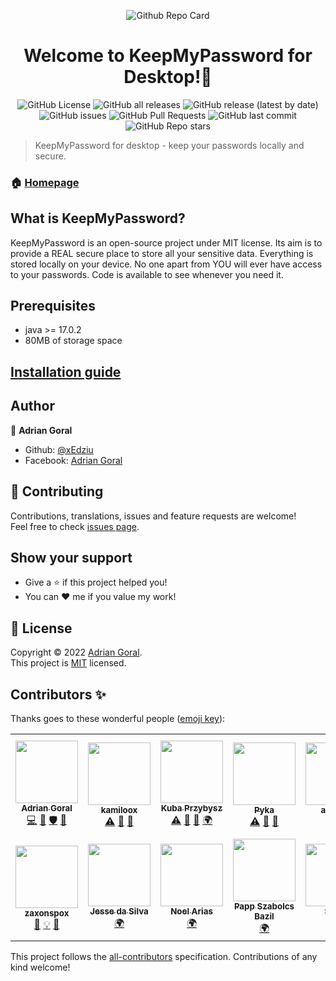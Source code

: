 <p align="center"><img src="https://media.discordapp.net/attachments/494559020422791204/949703164452556830/Github_Repo_Card_-_Keep_My_Password_Desktop.png" alt="Github Repo Card" />

<h1 align="center">Welcome to KeepMyPassword for Desktop!👋</h1>

<p align="center">
<img alt="GitHub License" src="https://img.shields.io/badge/license-MIT-yellowgreen"> <img alt="GitHub all releases" src="https://img.shields.io/github/downloads/xEdziu/KeepMyPassword-Desktop/total"> <img alt="GitHub release (latest by date)" src="https://img.shields.io/github/v/release/xEdziu/KeepMyPassword-Desktop"> <img alt="GitHub issues" src="https://img.shields.io/github/issues/xEdziu/KeepMyPassword-Desktop"> <img alt="GitHub Pull Requests" src="https://img.shields.io/github/issues-pr/xEdziu/KeepMyPassword-Desktop"> <img alt="GitHub last commit" src="https://img.shields.io/github/last-commit/xEdziu/KeepMyPassword-Desktop"> <img alt="GitHub Repo stars" src="https://img.shields.io/github/stars/xEdziu/KeepMyPassword-Desktop"></p>

> KeepMyPassword for desktop - keep your passwords locally and secure.

### 🏠 [Homepage](https://github.com/xEdziu/KeepMyPassword-Desktop)

## What is KeepMyPassword?

KeepMyPassword is an open-source project under MIT license. Its aim is to provide a REAL secure place to store all your sensitive data. Everything is stored locally on your device. No one apart from YOU will ever have access to your passwords. Code is available to see whenever you need it.

## Prerequisites

- java >= 17.0.2
- 80MB of storage space

## [Installation guide](https://github.com/xEdziu/KeepMyPassword-Desktop/wiki/Installation-guide)

## Author

👤 **Adrian Goral**

* Github: [@xEdziu](https://github.com/xEdziu)
* Facebook: [Adrian Goral](https://www.facebook.com/adrian.goral.6)

## 🤝 Contributing

Contributions, translations, issues and feature requests are welcome!<br />Feel free to check [issues page](https://github.com/xEdziu/KeepMyPassword-Desktop/issues).

## Show your support

- Give a ⭐️ if this project helped you!
- You can ❤️ me if you value my work!

## 📝 License

Copyright © 2022 [Adrian Goral](https://github.com/xEdziu). <br />
This project is [MIT](https://github.com/xEdziu/KeepMyPassword-Desktop/blob/master/LICENSE) licensed.

## Contributors ✨

Thanks goes to these wonderful people ([emoji key](https://allcontributors.org/docs/en/emoji-key)):

<!-- ALL-CONTRIBUTORS-LIST:START - Do not remove or modify this section -->
<!-- prettier-ignore-start -->
<!-- markdownlint-disable -->
<table>
  <tr>
    <td align="center"><a href="https://github.com/xEdziu"><img src="https://avatars.githubusercontent.com/u/50357817?v=4?s=100" width="100px;" alt=""/><br /><sub><b>Adrian Goral</b></sub></a><br /><a href="https://github.com/xEdziu/KeepMyPassword-Desktop/commits?author=xEdziu" title="Code">💻</a> <a href="#design-xEdziu" title="Design">🎨</a> <a href="#security-xEdziu" title="Security">🛡️</a> <a href="#projectManagement-xEdziu" title="Project Management">📆</a></td>
    <td align="center"><a href="http://troczewski.dev"><img src="https://avatars.githubusercontent.com/u/45523480?v=4?s=100" width="100px;" alt=""/><br /><sub><b>kamiloox</b></sub></a><br /><a href="https://github.com/xEdziu/KeepMyPassword-Desktop/commits?author=kamiloox" title="Tests">⚠️</a> <a href="#ideas-kamiloox" title="Ideas, Planning, & Feedback">🤔</a> <a href="https://github.com/xEdziu/KeepMyPassword-Desktop/commits?author=kamiloox" title="Documentation">📖</a></td>
    <td align="center"><a href="https://jakubprzybysz.netlify.app/"><img src="https://avatars.githubusercontent.com/u/50967586?v=4?s=100" width="100px;" alt=""/><br /><sub><b>Kuba Przybysz</b></sub></a><br /><a href="https://github.com/xEdziu/KeepMyPassword-Desktop/commits?author=Kubis10" title="Tests">⚠️</a> <a href="#ideas-Kubis10" title="Ideas, Planning, & Feedback">🤔</a> <a href="https://github.com/xEdziu/KeepMyPassword-Desktop/issues?q=author%3AKubis10" title="Bug reports">🐛</a> <a href="#translation-Kubis10" title="Translation">🌍</a></td>
    <td align="center"><a href="https://github.com/Nehomex"><img src="https://avatars.githubusercontent.com/u/60048445?v=4?s=100" width="100px;" alt=""/><br /><sub><b>Pyka </b></sub></a><br /><a href="https://github.com/xEdziu/KeepMyPassword-Desktop/commits?author=Nehomex" title="Tests">⚠️</a> <a href="https://github.com/xEdziu/KeepMyPassword-Desktop/issues?q=author%3ANehomex" title="Bug reports">🐛</a> <a href="#ideas-Nehomex" title="Ideas, Planning, & Feedback">🤔</a></td>
    <td align="center"><a href="https://github.com/alozone"><img src="https://avatars.githubusercontent.com/u/46488264?v=4?s=100" width="100px;" alt=""/><br /><sub><b>alozone</b></sub></a><br /><a href="https://github.com/xEdziu/KeepMyPassword-Desktop/issues?q=author%3Aalozone" title="Bug reports">🐛</a></td>
    <td align="center"><a href="https://github.com/TheSuspect9702"><img src="https://avatars.githubusercontent.com/u/92857768?v=4?s=100" width="100px;" alt=""/><br /><sub><b>TheSuspect9702</b></sub></a><br /><a href="#translation-TheSuspect9702" title="Translation">🌍</a></td>
    <td align="center"><a href="https://github.com/b5i"><img src="https://avatars.githubusercontent.com/u/44288655?v=4?s=100" width="100px;" alt=""/><br /><sub><b>Antoine Bollengier</b></sub></a><br /><a href="#translation-b5i" title="Translation">🌍</a></td>
  </tr>
  <tr>
    <td align="center"><a href="https://github.com/zaxonspox"><img src="https://avatars.githubusercontent.com/u/47053155?v=4?s=100" width="100px;" alt=""/><br /><sub><b>zaxonspox</b></sub></a><br /><a href="#design-zaxonspox" title="Design">🎨</a> <a href="#example-zaxonspox" title="Examples">💡</a> <a href="#ideas-zaxonspox" title="Ideas, Planning, & Feedback">🤔</a></td>
    <td align="center"><a href="https://github.com/jds1g14"><img src="https://avatars.githubusercontent.com/u/51838115?v=4?s=100" width="100px;" alt=""/><br /><sub><b>Jesse da Silva</b></sub></a><br /><a href="#translation-jds1g14" title="Translation">🌍</a></td>
    <td align="center"><a href="https://github.com/neeoll"><img src="https://avatars.githubusercontent.com/u/75849910?v=4?s=100" width="100px;" alt=""/><br /><sub><b>Noel Arias</b></sub></a><br /><a href="#translation-neeoll" title="Translation">🌍</a></td>
    <td align="center"><a href="https://github.com/aestallon"><img src="https://avatars.githubusercontent.com/u/95976712?v=4?s=100" width="100px;" alt=""/><br /><sub><b>Papp Szabolcs Bazil</b></sub></a><br /><a href="#translation-aestallon" title="Translation">🌍</a></td>
    <td align="center"><a href="https://sierra41.github.io/"><img src="https://avatars.githubusercontent.com/u/107892163?v=4?s=100" width="100px;" alt=""/><br /><sub><b>Sierra</b></sub></a><br /><a href="#translation-sierra41" title="Translation">🌍</a></td>
    <td align="center"><a href="https://github.com/VytenisKaj"><img src="https://avatars.githubusercontent.com/u/79807005?v=4?s=100" width="100px;" alt=""/><br /><sub><b>VytenisKaj</b></sub></a><br /><a href="#translation-VytenisKaj" title="Translation">🌍</a></td>
    <td align="center"><a href="https://github.com/realZachi"><img src="https://avatars.githubusercontent.com/u/109552121?v=4?s=100" width="100px;" alt=""/><br /><sub><b>realZachi</b></sub></a><br /><a href="#translation-realZachi" title="Translation">🌍</a></td>
  </tr>
</table>

<!-- markdownlint-restore -->
<!-- prettier-ignore-end -->

<!-- ALL-CONTRIBUTORS-LIST:END -->

This project follows the [all-contributors](https://github.com/all-contributors/all-contributors) specification. Contributions of any kind welcome!
